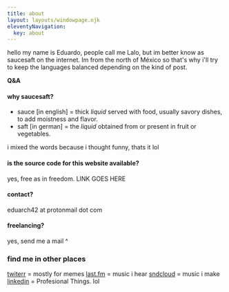 ```yaml
---
title: about
layout: layouts/windowpage.njk
eleventyNavigation:
  key: about
---
```


hello my name is Eduardo, people call me Lalo, but im better know as saucesaft on the internet. Im from the north of México so that's why i'll try to keep the languages balanced depending on the kind of post.

**Q&A**

#### why saucesaft?
- sauce [in english] = thick _liquid_ served with food, usually savory dishes, to add moistness and flavor.
- saft [in german] = the _liquid_ obtained from or present in fruit or vegetables.

i mixed the words because i thought funny, thats it lol

#### is the source code for this website available?
yes, free as in freedom. LINK GOES HERE

#### contact?
eduarch42 at protonmail dot com

#### freelancing?
yes, send me a mail ^

### find me in other places

[twiterr](https://twitter.com/saucesaft) = mostly for memes
[last.fm](https://www.last.fm/user/saucesaft) = music i hear
[sndcloud](https://soundcloud.com/saucesaft) = music i make
[linkedin](https://www.linkedin.com/in/eduardo-hern%C3%A1ndez-valdez-112ba1254/) = Profesional Things. lol


